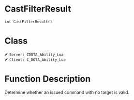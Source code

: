 # CastFilterResult
```
int CastFilterResult()
```
# Class
✔ `Server: CDOTA_Ability_Lua`  
✔ `Client: C_DOTA_Ability_Lua`  

# Function Description
Determine whether an issued command with no target is valid.
